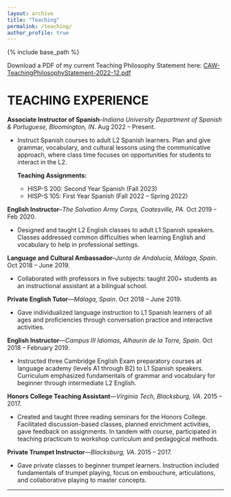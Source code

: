 ```yaml
---
layout: archive
title: "Teaching"
permalink: /teaching/
author_profile: true
---
```

{% include base_path %}

Download a PDF of my current Teaching Philosophy Statement here: [CAW-TeachingPhilosophyStatement-2022-12.pdf](https://github.com/caroalyse/caroalyse.github.io/files/10212632/CAW-TeachingPhilosophyStatement-2022-12.pdf)

TEACHING EXPERIENCE
======
**Associate Instructor of Spanish**–_Indiana University Department of Spanish & Portuguese, Bloomington, IN_. 
Aug 2022 – Present. 
* Instruct Spanish courses to adult L2 Spanish learners. Plan and give grammar, vocabulary, and cultural lessons using the communicative approach, where class time focuses on opportunities for students to interact in the L2.  

	**Teaching Assignments:**
	* HISP-S 200: Second Year Spanish (Fall 2023)
	* HISP-S 105: First Year Spanish (Fall 2022 – Spring 2022)


**English Instructor**–_The Salvation Army Corps, Coatesville, PA_. 
Oct 2019 – Feb 2020. 
* Designed and taught L2 English classes to adult L1 Spanish speakers. Classes addressed common difficulties when learning English and vocabulary to help in professional settings. 
	
**Language and Cultural Ambassador**–_Junta de Andalucía, Málaga, Spain_. 
Oct 2018 – June 2019. 
* Collaborated with professors in five subjects: taught 200+ students as an instructional assistant at a bilingual school. 
	
**Private English Tutor**—_Málaga, Spain_. 
Oct 2018 – June 2019. 
* Gave individualized language instruction to L1 Spanish learners of all ages and proficiencies through conversation practice and interactive activities. 

**English Instructor**—_Campus III Idiomas, Alhaurín de la Torre, Spain_. Oct 2018 – February 2019. 
* Instructed three Cambridge English Exam preparatory courses at language academy (levels A1 through B2) to L1 Spanish speakers. Curriculum emphasized fundamentals of grammar and vocabulary for beginner through intermediate L2 English.   

**Honors College Teaching Assistant**—_Virginia Tech, Blacksburg, VA_. 2015 – 2017. 
* Created and taught three reading seminars for the Honors College. Facilitated discussion-based classes, planned enrichment activities, gave feedback on assignments. In tandem with course, participated in teaching practicum to workshop curriculum and pedagogical methods. 

**Private Trumpet Instructor**—_Blacksburg, VA_. 2015 – 2017. 
* Gave private classes to beginner trumpet learners. Instruction included fundamentals of trumpet playing, focus on embouchure, articulations, and collaborative playing to master concepts. 

***

